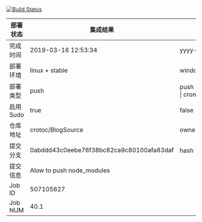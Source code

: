[![Build Status](https://travis-ci.org/crotoc/BlogSource.svg?branch=master)](https://travis-ci.org/crotoc/BlogSource)

部署状态 | 集成结果 | 参考值
---|---|---
完成时间 | 2019-03-16 12:53:34 | yyyy-mm-dd hh:mm:ss
部署环境 | linux + stable | window \| linux + stable
部署类型 | push | push \| pull_request \| api \| cron
启用Sudo | true | false \| true
仓库地址 | crotoc/BlogSource | owner_name/repo_name
提交分支 | 0abddd43c0eebe76f38bc82ca9c80100afa83daf | hash 16位
提交信息 | Alow to push node_modules |
Job ID   | 507105627 |
Job NUM  | 40.1 |
